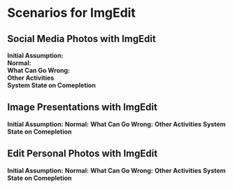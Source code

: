 # Scenarios for ImgEdit

## Social Media Photos with ImgEdit
**Initial Assumption:**  
**Normal:**  
**What Can Go Wrong:**  
**Other Activities**  
**System State on Comepletion**  
## Image Presentations with ImgEdit
**Initial Assumption:**
**Normal:**
**What Can Go Wrong:**
**Other Activities**
**System State on Comepletion**
## Edit Personal Photos with ImgEdit 
**Initial Assumption:**
**Normal:**
**What Can Go Wrong:**
**Other Activities**
**System State on Comepletion**
